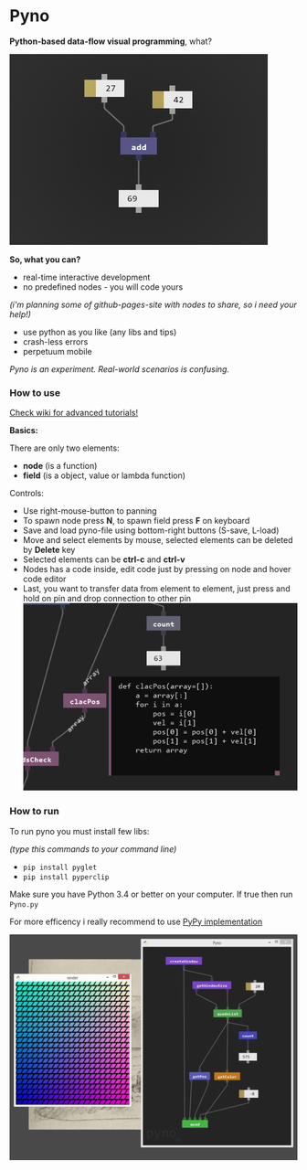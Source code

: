 # Pyno
**Python-based data-flow visual programming**, what?

![Pyno](screenshots/start.png)

**So, what you can?**
- real-time interactive development
- no predefined nodes - you will code yours 

*(i'm planning some of github-pages-site with nodes to share, so i need your help!)*
- use python as you like (any libs and tips)
- crash-less errors
- perpetuum mobile

*Pyno is an experiment. Real-world scenarios is confusing.*

### How to use

[Check wiki for advanced tutorials!](https://github.com/honix/Pyno/wiki)

**Basics:**

There are only two elements:
- **node** (is a function)
- **field** (is a object, value or lambda function)

Controls:
- Use right-mouse-button to panning
- To spawn node press **N**, to spawn field press **F** on keyboard
- Save and load pyno-file using bottom-right buttons (S-save, L-load)
- Move and select elements by mouse, selected elements can be deleted by **Delete** key
- Selected elements can be **ctrl-c** and **ctrl-v**
- Nodes has a code inside, edit code just by pressing on node and hover code editor
- Last, you want to transfer data from element to element, just press and hold on pin and drop connection to other pin
![Pyno](screenshots/edit.png)

### How to run
To run pyno you must install few libs:

*(type this commands to your command line)*

* ```pip install pyglet```
* ```pip install pyperclip```

Make sure you have Python 3.4 or better on your computer. If true then run ```Pyno.py```

For more efficency i really recommend to use [PyPy implementation](http://pypy.org/)

![Pyno](screenshots/mass_render.png)
